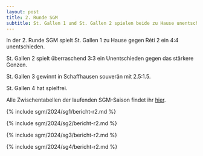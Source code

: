 ```yaml
---
layout: post
title: 2. Runde SGM
subtitle: St. Gallen 1 und St. Gallen 2 spielen beide zu Hause unentschieden. St. Gallen 3 gewinnt auswärts.
---
```


In der 2. Runde SGM spielt St. Gallen 1 zu Hause gegen Réti 2 ein 4:4 unentschieden.

St. Gallen 2 spielt überraschend 3:3 ein Unentschieden gegen das stärkere Gonzen.

St. Gallen 3 gewinnt in Schaffhausen souverän mit 2.5:1.5.

St. Gallen 4 hat spielfrei.

Alle Zwischentabellen der laufenden SGM-Saison findet ihr [hier](/sgm/2024/sg1).

{% include sgm/2024/sg1/bericht-r2.md %}

{% include sgm/2024/sg2/bericht-r2.md %}

{% include sgm/2024/sg3/bericht-r2.md %}

{% include sgm/2024/sg4/bericht-r2.md %}

<style>
table th, table td:nth-of-type(4) {
    white-space: nowrap;
}
</style>
